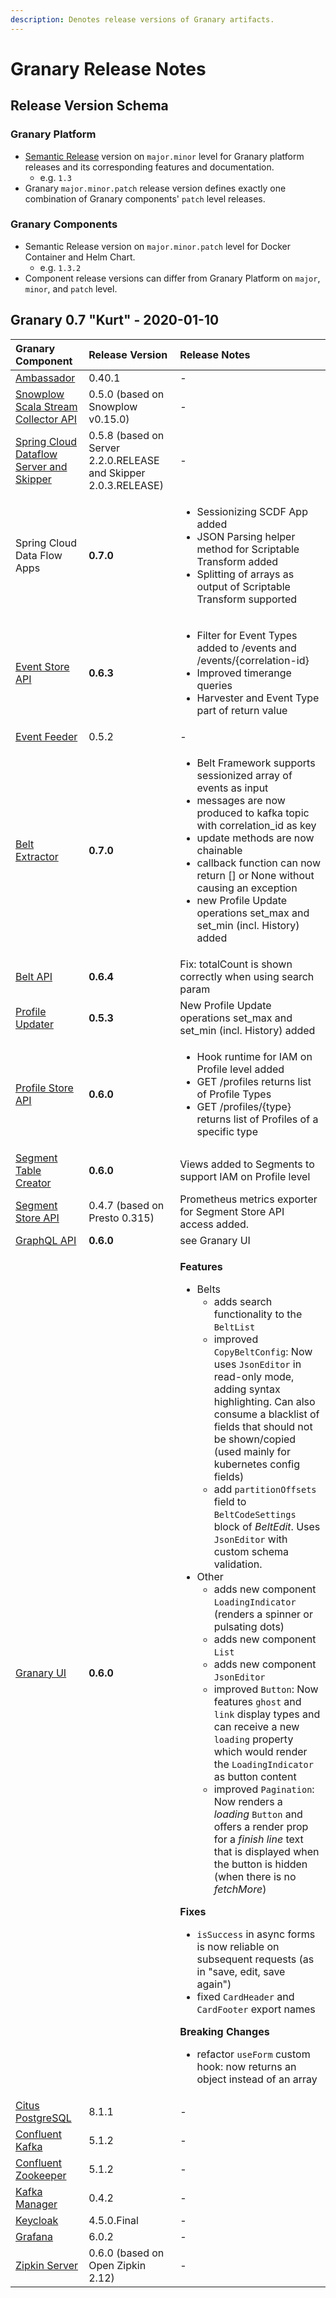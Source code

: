 ```yaml
---
description: Denotes release versions of Granary artifacts.
---
```


# Granary Release Notes

## Release Version Schema

### Granary Platform

* [Semantic Release](https://semver.org/) version on `major.minor` level for Granary platform releases and its corresponding features and documentation.
  * e.g. `1.3` 
* Granary `major.minor.patch` release version defines exactly one combination of Granary components' `patch` level releases.

### Granary Components

* Semantic Release version on `major.minor.patch` level for Docker Container and Helm Chart.
  * e.g. `1.3.2` 
* Component release versions can differ from Granary Platform on `major`, `minor`, and `patch` level.

## Granary 0.7 "Kurt" - 2020-01-10

<table>
  <thead>
    <tr>
      <th style="text-align:left">Granary Component</th>
      <th style="text-align:left">Release Version</th>
      <th style="text-align:left">Release Notes</th>
    </tr>
  </thead>
  <tbody>
    <tr>
      <td style="text-align:left"><a href="https://github.com/helm/charts/tree/master/stable/ambassador">Ambassador</a>
      </td>
      <td style="text-align:left">0.40.1</td>
      <td style="text-align:left">-</td>
    </tr>
    <tr>
      <td style="text-align:left"><a href="../installation/snowplow-scala-stream-collector.md">Snowplow Scala Stream Collector API</a>
      </td>
      <td style="text-align:left">0.5.0 (based on Snowplow v0.15.0)</td>
      <td style="text-align:left">-</td>
    </tr>
    <tr>
      <td style="text-align:left"><a href="../installation/spring-cloud-data-flow.md">Spring Cloud Dataflow Server and Skipper</a>
      </td>
      <td style="text-align:left">0.5.8 (based on Server 2.2.0.RELEASE and Skipper 2.0.3.RELEASE)</td>
      <td
      style="text-align:left">-</td>
    </tr>
    <tr>
      <td style="text-align:left">Spring Cloud Data Flow Apps</td>
      <td style="text-align:left"><b>0.7.0</b>
      </td>
      <td style="text-align:left">
        <ul>
          <li>Sessionizing SCDF App added</li>
          <li>JSON Parsing helper method for Scriptable Transform added</li>
          <li>Splitting of arrays as output of Scriptable Transform supported</li>
        </ul>
      </td>
    </tr>
    <tr>
      <td style="text-align:left"><a href="../installation/event-store-api.md">Event Store API</a>
      </td>
      <td style="text-align:left"><b>0.6.3</b>
      </td>
      <td style="text-align:left">
        <ul>
          <li>Filter for Event Types added to /events and /events/{correlation-id}</li>
          <li>Improved timerange queries</li>
          <li>Harvester and Event Type part of return value</li>
        </ul>
      </td>
    </tr>
    <tr>
      <td style="text-align:left"><a href="../installation/event-feeder.md">Event Feeder</a>
      </td>
      <td style="text-align:left">0.5.2</td>
      <td style="text-align:left">-</td>
    </tr>
    <tr>
      <td style="text-align:left"><a href="../installation/untitled.md">Belt Extractor</a>
      </td>
      <td style="text-align:left"><b>0.7.0</b>
      </td>
      <td style="text-align:left">
        <ul>
          <li>Belt Framework supports sessionized array of events as input</li>
          <li>messages are now produced to kafka topic with correlation_id as key</li>
          <li>update methods are now chainable</li>
          <li>callback function can now return [] or None without causing an exception</li>
          <li>new Profile Update operations set_max and set_min (incl. History) added</li>
        </ul>
      </td>
    </tr>
    <tr>
      <td style="text-align:left"><a href="../installation/belt-api.md">Belt API</a>
      </td>
      <td style="text-align:left"><b>0.6.4</b>
      </td>
      <td style="text-align:left">Fix: totalCount is shown correctly when using search param</td>
    </tr>
    <tr>
      <td style="text-align:left"><a href="../installation/profile-updater.md">Profile Updater</a>
      </td>
      <td style="text-align:left"><b>0.5.3</b>
      </td>
      <td style="text-align:left">New Profile Update operations set_max and set_min (incl. History) added</td>
    </tr>
    <tr>
      <td style="text-align:left"><a href="../installation/profile-store-api.md">Profile Store API</a>
      </td>
      <td style="text-align:left"><b>0.6.0</b>
      </td>
      <td style="text-align:left">
        <ul>
          <li>Hook runtime for IAM on Profile level added</li>
          <li>GET /profiles returns list of Profile Types</li>
          <li>GET /profiles/{type} returns list of Profiles of a specific type</li>
        </ul>
      </td>
    </tr>
    <tr>
      <td style="text-align:left"><a href="../../developer-reference/dataflow/segment-store/">Segment Table Creator</a>
      </td>
      <td style="text-align:left"><b>0.6.0</b>
      </td>
      <td style="text-align:left">Views added to Segments to support IAM on Profile level</td>
    </tr>
    <tr>
      <td style="text-align:left"><a href="../installation/segment-store-api.md">Segment Store API</a>
      </td>
      <td style="text-align:left">0.4.7 (based on Presto 0.315)</td>
      <td style="text-align:left">Prometheus metrics exporter for Segment Store API access added.</td>
    </tr>
    <tr>
      <td style="text-align:left"><a href="../installation/graphql-api.md">GraphQL API</a>
      </td>
      <td style="text-align:left"><b>0.6.0</b>
      </td>
      <td style="text-align:left">see Granary UI</td>
    </tr>
    <tr>
      <td style="text-align:left"><a href="../installation/granary-ui.md">Granary UI</a>
      </td>
      <td style="text-align:left"><b>0.6.0</b>
      </td>
      <td style="text-align:left">
        <p><b>Features</b>
        </p>
        <ul>
          <li>Belts
            <ul>
              <li>adds search functionality to the <code>BeltList</code>
              </li>
              <li>improved <code>CopyBeltConfig</code>: Now uses <code>JsonEditor</code> in
                read-only mode, adding syntax highlighting. Can also consume a blacklist
                of fields that should not be shown/copied (used mainly for kubernetes config
                fields)</li>
              <li>add <code>partitionOffsets</code> field to <code>BeltCodeSettings</code> block
                of <em>BeltEdit</em>. Uses <code>JsonEditor</code> with custom schema validation.</li>
            </ul>
          </li>
          <li>Other
            <ul>
              <li>adds new component <code>LoadingIndicator</code> (renders a spinner or pulsating
                dots)</li>
              <li>adds new component <code>List</code>
              </li>
              <li>adds new component <code>JsonEditor</code>
              </li>
              <li>improved <code>Button</code>: Now features <code>ghost</code> and <code>link</code> display
                types and can receive a new <code>loading</code> property which would render
                the <code>LoadingIndicator</code> as button content</li>
              <li>improved <code>Pagination</code>: Now renders a <em>loading</em>  <code>Button</code> and
                offers a render prop for a <em>finish line</em> text that is displayed when
                the button is hidden (when there is no <em>fetchMore</em>)</li>
            </ul>
          </li>
        </ul>
        <p><b>Fixes</b>
        </p>
        <ul>
          <li> <code>isSuccess</code> in async forms is now reliable on subsequent requests
            (as in &quot;save, edit, save again&quot;)</li>
          <li>fixed <code>CardHeader</code> and <code>CardFooter</code> export names</li>
        </ul>
        <p><b>Breaking Changes</b>
        </p>
        <ul>
          <li>refactor <code>useForm</code> custom hook: now returns an object instead
            of an array</li>
        </ul>
      </td>
    </tr>
    <tr>
      <td style="text-align:left"><a href="../installation/citus-postgresql.md">Citus PostgreSQL</a>
      </td>
      <td style="text-align:left">8.1.1</td>
      <td style="text-align:left">-</td>
    </tr>
    <tr>
      <td style="text-align:left"><a href="https://github.com/confluentinc/cp-helm-charts/tree/master/charts">Confluent Kafka</a>
      </td>
      <td style="text-align:left">5.1.2</td>
      <td style="text-align:left">-</td>
    </tr>
    <tr>
      <td style="text-align:left"><a href="https://github.com/confluentinc/cp-helm-charts/tree/master/charts">Confluent Zookeeper</a>
      </td>
      <td style="text-align:left">5.1.2</td>
      <td style="text-align:left">-</td>
    </tr>
    <tr>
      <td style="text-align:left"><a href="../installation/kafka-manager.md">Kafka Manager</a>
      </td>
      <td style="text-align:left">0.4.2</td>
      <td style="text-align:left">-</td>
    </tr>
    <tr>
      <td style="text-align:left"><a href="https://github.com/helm/charts/tree/master/stable/keycloak">Keycloak</a>
      </td>
      <td style="text-align:left">4.5.0.Final</td>
      <td style="text-align:left">-</td>
    </tr>
    <tr>
      <td style="text-align:left"><a href="https://github.com/helm/charts/tree/master/stable/grafana">Grafana</a>
      </td>
      <td style="text-align:left">6.0.2</td>
      <td style="text-align:left">-</td>
    </tr>
    <tr>
      <td style="text-align:left"><a href="../installation/zipkin.md">Zipkin Server</a>
      </td>
      <td style="text-align:left">0.6.0 (based on Open Zipkin 2.12)</td>
      <td style="text-align:left">-</td>
    </tr>
  </tbody>
</table>

